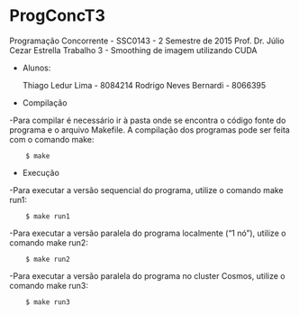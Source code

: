 # ProgConcT3

Programação Concorrente - SSC0143 - 2 Semestre de 2015
Prof. Dr. Júlio Cezar Estrella
Trabalho 3 - Smoothing de imagem utilizando CUDA

- Alunos:
	
	Thiago Ledur Lima		- 8084214
	Rodrigo Neves Bernardi	- 8066395	


- Compilação
	
-Para compilar é necessário ir à pasta onde se encontra o código fonte do programa e o arquivo Makefile. A compilação dos programas pode ser feita com o comando make:

		$ make 

- Execução
	
-Para executar a versão sequencial do programa, utilize o comando make run1:
	
		$ make run1

-Para executar a versão paralela do programa localmente (“1 nó”), utilize o comando make run2:
	
		$ make run2	

-Para executar a versão paralela do programa no cluster Cosmos, utilize o comando make run3:
	
		$ make run3